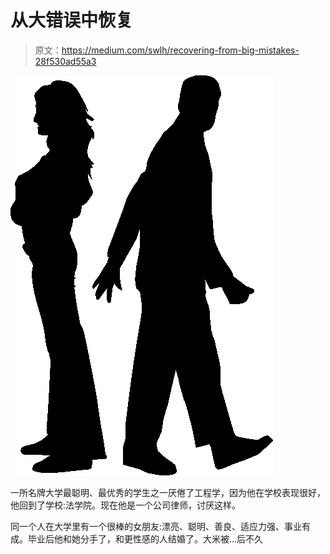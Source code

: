 # 从大错误中恢复

> 原文：<https://medium.com/swlh/recovering-from-big-mistakes-28f530ad55a3>

![](img/4ec9bfc2ffc0ad7b4733580a5c6e2370.png)

一所名牌大学最聪明、最优秀的学生之一厌倦了工程学，因为他在学校表现很好，他回到了学校:法学院。现在他是一个公司律师，讨厌这样。

同一个人在大学里有一个很棒的女朋友:漂亮、聪明、善良、适应力强、事业有成。毕业后他和她分手了，和更性感的人结婚了。大米被…后不久